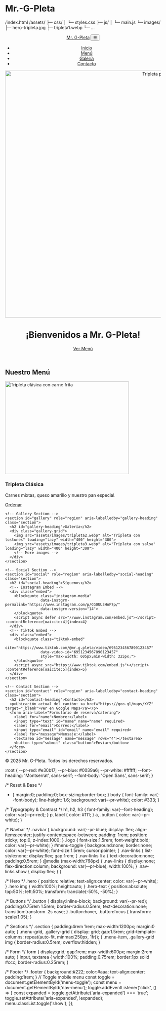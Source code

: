 # Mr.-G-Pleta
/index.html
/assets/
  ├─ css/
  │   └─ styles.css
  ├─ js/
  │   └─ main.js
  └─ images/
      ├─ hero-tripleta.jpg
      ├─ tripleta1.webp
      └─ ...  
<!DOCTYPE html>
<html lang="es" class="no-js">
<head>
  <meta charset="UTF-8">
  <meta name="viewport" content="width=device-width, initial-scale=1">
  <title>Mr. G-Pleta – Puerto Rican Tripletas</title>
  <meta name="description" content="Disfruta la auténtica comida puertorriqueña en Mr. G-Pleta. Tripletas, catering y más.">
  <!-- Preconnect & Preload -->
  <link rel="preconnect" href="https://fonts.googleapis.com">
  <link rel="preload" href="assets/images/hero-tripleta.jpg" as="image">
  <!-- Google Fonts -->
  <link href="https://fonts.googleapis.com/css2?family=Montserrat:wght@600&family=Open+Sans&display=swap" rel="stylesheet">
  <link rel="stylesheet" href="assets/css/styles.css">
</head>
<body>
  <header role="banner">
    <nav role="navigation" aria-label="Menú principal" class="navbar">
      <a href="#" class="logo">Mr. G-Pleta</a>
      <button id="menu-toggle" aria-expanded="false" aria-controls="nav-menu">☰</button>
      <ul id="nav-menu" class="nav-links">
        <li><a href="#home">Inicio</a></li>
        <li><a href="#menu">Menú</a></li>
        <li><a href="#gallery">Galería</a></li>
        <li><a href="#contact">Contacto</a></li>
      </ul>
    </nav>
    <div id="home" class="hero" role="region" aria-label="Sección de bienvenida">
      <img src="assets/images/hero-tripleta.jpg"
           alt="Tripleta puertorriqueña con carne, jamón y queso"
           loading="lazy" width="1200" height="800">
      <div class="hero-text">
        <h1>¡Bienvenidos a Mr. G-Pleta!</h1>
        <a href="#menu" class="button">Ver Menú</a>
      </div>
    </div>
  </header>

  <main role="main">
    <!-- Menu Section -->
    <section id="menu" role="region" aria-labelledby="menu-heading" class="section">
      <h2 id="menu-heading">Nuestro Menú</h2>
      <div class="menu-grid">
        <!-- Example Item -->
        <article class="menu-item">
          <picture>
            <source srcset="assets/images/tripleta1.webp" type="image/webp">
            <img src="assets/images/tripleta1.jpg"
                 alt="Tripleta clásica con carne frita"
                 loading="lazy" width="400" height="300">
          </picture>
          <h3>Tripleta Clásica</h3>
          <p>Carnes mixtas, queso amarillo y nuestro pan especial.</p>
          <a href="#contact" class="button small">Ordenar</a>
        </article>
        <!-- Add more items similarly -->
      </div>
    </section>

    <!-- Gallery Section -->
    <section id="gallery" role="region" aria-labelledby="gallery-heading" class="section">
      <h2 id="gallery-heading">Galería</h2>
      <div class="gallery-grid">
        <img src="assets/images/tripleta2.webp" alt="Tripleta con tostones" loading="lazy" width="400" height="300">
        <img src="assets/images/tripleta3.webp" alt="Tripleta con salsa" loading="lazy" width="400" height="300">
        <!-- More images -->
      </div>
    </section>

    <!-- Social Section -->
    <section id="social" role="region" aria-labelledby="social-heading" class="section">
      <h2 id="social-heading">Síguenos</h2>
      <!-- Instagram Embed -->
      <div class="embed">
        <blockquote class="instagram-media"
                    data-instgrm-permalink="https://www.instagram.com/p/CG0UU3HnF7p/"
                    data-instgrm-version="14">
        </blockquote>
        <script async defer src="//www.instagram.com/embed.js"></script> :contentReference[oaicite:4]{index=4}
      </div>
      <!-- TikTok Embed -->
      <div class="embed">
        <blockquote class="tiktok-embed"
                    cite="https://www.tiktok.com/@mr.g.pleta/video/6951234567890123457"
                    data-video-id="6951234567890123457"
                    style="max-width: 605px;min-width: 325px;">
        </blockquote>
        <script async src="https://www.tiktok.com/embed.js"></script> :contentReference[oaicite:5]{index=5}
      </div>
    </section>

    <!-- Contact Section -->
    <section id="contact" role="region" aria-labelledby="contact-heading" class="section">
      <h2 id="contact-heading">Contacto</h2>
      <p>Ubicación actual del camión: <a href="https://goo.gl/maps/XYZ" target="_blank">Ver en Google Maps</a></p>
      <form aria-label="Formulario de reserva/catering">
        <label for="name">Nombre:</label>
        <input type="text" id="name" name="name" required>
        <label for="email">Correo:</label>
        <input type="email" id="email" name="email" required>
        <label for="message">Mensaje:</label>
        <textarea id="message" name="message" rows="4"></textarea>
        <button type="submit" class="button">Enviar</button>
      </form>
    </section>
  </main>

  <footer role="contentinfo" class="footer">
    <p>&copy; 2025 Mr. G-Pleta. Todos los derechos reservados.</p>
  </footer>

  <script src="assets/js/main.js"></script>
</body>
</html>
:root {
  --pr-red: #e30b17;
  --pr-blue: #0039a6;
  --pr-white: #ffffff;
  --font-heading: 'Montserrat', sans-serif;
  --font-body: 'Open Sans', sans-serif;
}

/* Reset & Base */
* { margin:0; padding:0; box-sizing:border-box; }
body {
  font-family: var(--font-body);
  line-height: 1.6;
  background: var(--pr-white);
  color: #333;
}

/* Typography & Contrast */
h1, h2, h3 { font-family: var(--font-heading); color: var(--pr-red); }
p, label { color: #111; }
a, .button { color: var(--pr-white); }

/* Navbar */
.navbar {
  background: var(--pr-blue);
  display: flex; align-items:center; justify-content:space-between;
  padding: 1rem;
  position: sticky; top:0; z-index:1000;
}
.logo { font-size:1.5rem; font-weight:bold; color: var(--pr-white); }
#menu-toggle { background:none; border:none; color: var(--pr-white); font-size:1.5rem; cursor:pointer; }
.nav-links { list-style:none; display:flex; gap:1rem; }
.nav-links li a { text-decoration:none; padding:0.5rem; }
@media (max-width:768px) {
  .nav-links { display:none; flex-direction:column; background: var(--pr-blue); width:100%; }
  .nav-links.show { display:flex; }
}

/* Hero */
.hero {
  position: relative; text-align:center; color: var(--pr-white);
}
.hero img { width:100%; height:auto; }
.hero-text {
  position:absolute; top:50%; left:50%; transform: translate(-50%, -50%);
}

/* Buttons */
.button {
  display:inline-block; background: var(--pr-red); padding:0.75rem 1.5rem;
  border-radius:0.5rem; text-decoration:none; transition:transform .2s ease;
}
.button:hover, .button:focus { transform: scale(1.05); }

/* Sections */
.section { padding:4rem 1rem; max-width:1200px; margin:0 auto; }
.menu-grid, .gallery-grid {
  display: grid; gap:1.5rem;
  grid-template-columns: repeat(auto-fit, minmax(250px, 1fr));
}
.menu-item, .gallery-grid img { border-radius:0.5rem; overflow:hidden; }

/* Form */
form { display:grid; gap:1rem; max-width:600px; margin:2rem auto; }
input, textarea { width:100%; padding:0.75rem; border:1px solid #ccc; border-radius:0.25rem; }

/* Footer */
.footer { background:#222; color:#aaa; text-align:center; padding:1rem; }
// Toggle mobile menu
const toggle = document.getElementById('menu-toggle');
const menu  = document.getElementById('nav-menu');
toggle.addEventListener('click', () => {
  const expanded = toggle.getAttribute('aria-expanded') === 'true';
  toggle.setAttribute('aria-expanded', !expanded);
  menu.classList.toggle('show');
});
